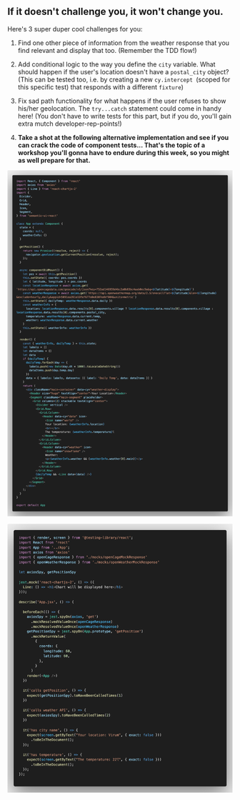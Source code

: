 ## If it doesn't challenge you, it won't change you.
Here's 3 super duper cool challenges for you:

1. Find one other piece of information from the weather response that you find relevant and display that too. (Remember the TDD flow!)

2. Add conditional logic to the way you define the `city` variable. What should happen if the user's location doesn't have a `postal_city` object? (This can be tested too, i.e. by creating a new `cy.intercept `(scoped for this specific test) that responds with a different `fixture`)

3. Fix sad path functionality for what happens if the user refuses to show his/her geolocation. The `try...catch` statement could come in handy here! (You don't have to write tests for this part, but if you do, you'll gain extra mutch developer-rep-points!)

4. **Take a shot at the following alternative implementation and see if you can crack the code of component tests... That's the topic of a workshop you'll gonna have to endure during this week, so you might as well prepare for that.**


![](../../images/weather_app/extra_challenge_component_alternative_implementation.png)

![](../../images/weather_app/extra_challenge_component_test.png)

